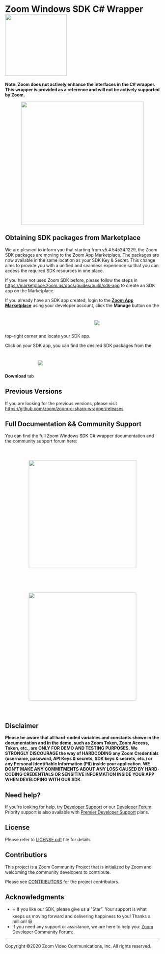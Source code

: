 # Zoom Windows SDK C# Wrapper <span align="center"><img src="https://s3-us-west-1.amazonaws.com/sdk.zoom.us/Community-Project.png" width="200px" max-height="100px" style="margin:auto;"/></span>

**Note: Zoom does not actively enhance the interfaces in the C# wrapper. This wrapper is provided as a reference and will not be actively supported by Zoom.**

<div align="center">
<img src="https://s3.amazonaws.com/user-content.stoplight.io/8987/1541013063688" width="400px" max-height="400px" style="margin:auto;"/>
</div>

## Obtaining SDK packages from Marketplace

We are pleased to inform you that starting from v5.4.54524.1229, the Zoom SDK packages are moving to the Zoom App Marketplace. The packages are now available in the same location as your SDK Key & Secret. This change aims to provide you with a unified and seamless experience so that you can access the required SDK resources in one place. 

If you have not used Zoom SDK before, please follow the steps in https://marketplace.zoom.us/docs/guides/build/sdk-app to create an SDK app on the Marketplace.

If you already have an SDK app created, login to the **[Zoom App Marketplace](https://marketplace.zoom.us/)** using your developer account, click the **Manage** button on the top-right corner and locate your SDK app.
<img src="https://s3-us-west-1.amazonaws.com/sdk.zoom.us/mkt-01.png" style="margin:1vh 1vw;"/>

Click on your SDK app, you can find the desired SDK packages from the **Download** tab
<img src="https://s3-us-west-1.amazonaws.com/sdk.zoom.us/mkt-02.png" style="margin:1vh 1vw;"/>

## Previous Versions

If you are looking for the previous versions, please visit https://github.com/zoom/zoom-c-sharp-wrapper/releases

## Full Documentation && Community Support
You can find the full Zoom Windows SDK C# wrapper documentation and the community support forum here:
<div align="center">
   <a target="_blank" href="https://marketplace.zoom.us/docs/sdk/native-sdks/windows/c-sharp-wrapper" style="text-decoration:none">
   <img src="https://s3-us-west-1.amazonaws.com/sdk.zoom.us/Doc-button.png" width="350px" max-height="350px" style="margin:1vh 1vw;"/>
   </a>
   <a target="_blank" href="https://devforum.zoom.us/c/desktop-sdk" style="text-decoration:none">
   <img src="https://s3-us-west-1.amazonaws.com/sdk.zoom.us/Forum-button.png" width="350px" max-height="350px" style="margin:1vh 1vw;"/>
   </a>
</div>

## Disclaimer

**Please be aware that all hard-coded variables and constants shown in the documentation and in the demo, such as Zoom Token, Zoom Access, Token, etc., are ONLY FOR DEMO AND TESTING PURPOSES. We STRONGLY DISCOURAGE the way of HARDCODING any Zoom Credentials (username, password, API Keys & secrets, SDK keys & secrets, etc.) or any Personal Identifiable Information (PII) inside your application. WE DON’T MAKE ANY COMMITMENTS ABOUT ANY LOSS CAUSED BY HARD-CODING CREDENTIALS OR SENSITIVE INFORMATION INSIDE YOUR APP WHEN DEVELOPING WITH OUR SDK**.

## Need help?

If you're looking for help, try [Developer Support](https://devsupport.zoom.us) or our [Developer Forum](https://devforum.zoom.us). Priority support is also available with [Premier Developer Support](https://zoom.us/docs/en-us/developer-support-plans.html) plans.

## License

Please refer to [LICENSE.pdf](LICENSE.pdf) file for details

## Contributiors

This project is a Zoom Community Project that is initialized by Zoom and welcoming the community developers to contribute.

Please see [CONTRIBUTORS](https://github.com/zoom/zoom-c-sharp-wrapper/blob/master/CONTRIBUTORS.md) for the project contributors.

## Acknowledgments

* :star: If you like our SDK, please give us a "Star". Your support is what keeps us moving forward and delivering happiness to you! Thanks a million! :smiley:
* If you need any support or assistance, we are here to help you: [Zoom Developer Community Forum](https://devforum.zoom.us/);

---
Copyright ©2020 Zoom Video Communications, Inc. All rights reserved.

